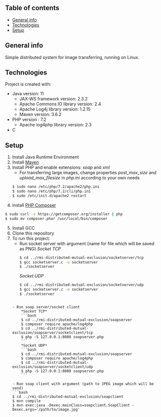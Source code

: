 ## Table of contents
* [General info](#general-info)
* [Technologies](#technologies)
* [Setup](#setup)

## General info
Simple distributed system for image transferring, running on Linux.
	
## Technologies
Project is created with:
* Java version: 11
	* JAX-WS framework version: 2.3.2
	* Apache Commons IO library version: 2.4
	* Apache Log4j library version: 1.2.15
	* Maven version: 3.6.2
* PHP version : 7.2
	* Apache log4php library version: 2.3
* C
	
## Setup
1. Install Java Runtime Environment
2. Install [Maven](https://maven.apache.org/install.html)
3. Install PHP and enable extensions: *soap* and *xml*
    - For transferring large images, change properties *post_max_size* and *upload_max_filesize* in *php.ini* according to your own needs
    ```bash
    $ sudo nano /etc/php/7.2/apache2/php.ini 
    $ sudo nano /etc/php/7.2/cli/php.ini 
    $ sudo /etc/init.d/apache2 restart
    ```
4. Install [PHP Composer](https://getcomposer.org)
```bash
$ sudo curl -s https://getcomposer.org/installer | php
$ sudo mv composer.phar /usr/local/bin/composer
```
5. Install GCC
6. Clone this repository
7. To run this project:
    - Run socket server with argument (name for file which will be saved as PNG)
    	*Socket TCP*
    	```bash
    	$ cd ../rmi-distributed-mutual-exclusion/socketserver/tcp
    	$ gcc socketserver.c -o socketserver
    	$ ./socketserver
    	```
    	*Socket UDP*
    	```bash
    	$ cd ../rmi-distributed-mutual-exclusion/socketserver/udp
    	$ gcc socketserver.c -o socketserver
    	$ ./socketserver
	```    
    
    - Run soap server/socket client
    	*Socket TCP*
    	```bash
    	$ cd ../rmi-distributed-mutual-exclusion/soapserver
    	$ composer require apache/log4php
    	$ cd ../rmi-distributed-mutual-exclusion/soapserver/socketclient/tcp
    	$ php -S 127.0.0.1:8080 soapserver.php
    	```
    	*Socket UDP*
    	```bash
    	$ cd ../rmi-distributed-mutual-exclusion/soapserver
    	$ composer require apache/log4php
    	$ cd ../rmi-distributed-mutual-exclusion/soapserver/socketclient/udp
    	$ php -S 127.0.0.1:8080 soapserver.php
    	```
    
    - Run soap client with argument (path to JPEG image which will be send)
    ```bash
    $ cd ../rmi-distributed-mutual-exclusion/soapclient
    $ mvn compile
    $ mvn exec:java -Dexec.mainClass=soapclient.SoapClient -Dexec.args='/path/to/image.jpg'
    ```
